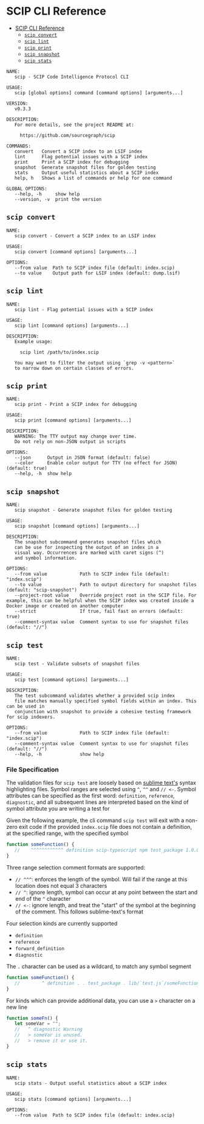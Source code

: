 # SCIP CLI Reference

<!--toc:start-->

- [SCIP CLI Reference](#scip-cli-reference)
  - [`scip convert`](#scip-convert)
  - [`scip lint`](#scip-lint)
  - [`scip print`](#scip-print)
  - [`scip snapshot`](#scip-snapshot)
  - [`scip stats`](#scip-stats)
  <!--toc:end-->

```
NAME:
   scip - SCIP Code Intelligence Protocol CLI

USAGE:
   scip [global options] command [command options] [arguments...]

VERSION:
   v0.3.3

DESCRIPTION:
   For more details, see the project README at:

     https://github.com/sourcegraph/scip

COMMANDS:
   convert   Convert a SCIP index to an LSIF index
   lint      Flag potential issues with a SCIP index
   print     Print a SCIP index for debugging
   snapshot  Generate snapshot files for golden testing
   stats     Output useful statistics about a SCIP index
   help, h   Shows a list of commands or help for one command

GLOBAL OPTIONS:
   --help, -h     show help
   --version, -v  print the version
```

## `scip convert`

```
NAME:
   scip convert - Convert a SCIP index to an LSIF index

USAGE:
   scip convert [command options] [arguments...]

OPTIONS:
   --from value  Path to SCIP index file (default: index.scip)
   --to value    Output path for LSIF index (default: dump.lsif)
```

## `scip lint`

```
NAME:
   scip lint - Flag potential issues with a SCIP index

USAGE:
   scip lint [command options] [arguments...]

DESCRIPTION:
   Example usage:

     scip lint /path/to/index.scip

   You may want to filter the output using `grep -v <pattern>`
   to narrow down on certain classes of errors.
```

## `scip print`

```
NAME:
   scip print - Print a SCIP index for debugging

USAGE:
   scip print [command options] [arguments...]

DESCRIPTION:
   WARNING: The TTY output may change over time.
   Do not rely on non-JSON output in scripts

OPTIONS:
   --json      Output in JSON format (default: false)
   --color     Enable color output for TTY (no effect for JSON) (default: true)
   --help, -h  show help
```

## `scip snapshot`

```
NAME:
   scip snapshot - Generate snapshot files for golden testing

USAGE:
   scip snapshot [command options] [arguments...]

DESCRIPTION:
   The snapshot subcommand generates snapshot files which
   can be use for inspecting the output of an index in a
   visual way. Occurrences are marked with caret signs (^)
   and symbol information.

OPTIONS:
   --from value            Path to SCIP index file (default: "index.scip")
   --to value              Path to output directory for snapshot files (default: "scip-snapshot")
   --project-root value    Override project root in the SCIP file. For example, this can be helpful when the SCIP index was created inside a Docker image or created on another computer
   --strict                If true, fail fast on errors (default: true)
   --comment-syntax value  Comment syntax to use for snapshot files (default: "//")
```

## `scip test`

```
NAME:
   scip test - Validate subsets of snapshot files

USAGE:
   scip test [command options] [arguments...]

DESCRIPTION:
   The test subcommand validates whether a provided scip index
   file matches manually specified symbol fields within an index. This can be used in
   conjunction with snapshot to provide a cohesive testing framework for scip indexers.

OPTIONS:
   --from value            Path to SCIP index file (default: "index.scip")
   --comment-syntax value  Comment syntax to use for snapshot files (default: "//")
   --help, -h              show help
```

### File Specification

The validation files for `scip test` are loosely based on [sublime text's](https://www.sublimetext.com/docs/syntax.html#testing) syntax highlighting files. Symbol ranges are selected using `^`, `^^` and `// <-`. Symbol attributes can be specified as the first word: `definition`, `reference`, `diagnostic`, and all subsequent lines are interpreted based on the kind of symbol attribute you are writing a test for

Given the following example, the cli command `scip test` will exit with a non-zero exit code if the provided `index.scip` file does not contain a definition, at the specified range, with the specified symbol
```js
function someFunction() {
   //    ^^^^^^^^^^^^ definition scip-typescript npm test_package 1.0.0 lib/`test.js`/someFunction().
}
```

Three range selection comment formats are supported:
- `// ^^^`: enforces the length of the symbol. Will fail if the range at this location does not equal 3 characters
- `// ^`: ignore length, symbol can occur at any point between the start and end of the `^` character
- `// <-`: ignore length, and treat the "start" of the symbol at the beginning of the comment. This follows sublime-text's format

Four selection kinds are currently supported
- `definition`
- `reference`
- `forward_definition`
- `diagnostic`

The `.` character can be used as a wildcard, to match any symbol segment
```js
function someFunction() {
   //        ^ definition . . test_package . lib/`test.js`/someFunction().
}
```

For kinds which can provide additional data, you can use a `>` character on a new line
```js
function someFn() {
   let someVar = "";
   //   ^ diagnostic Warning
   //   > someVar is unused.
   //   > remove it or use it.
}
```

## `scip stats`

```
NAME:
   scip stats - Output useful statistics about a SCIP index

USAGE:
   scip stats [command options] [arguments...]

OPTIONS:
   --from value  Path to SCIP index file (default: index.scip)
```
